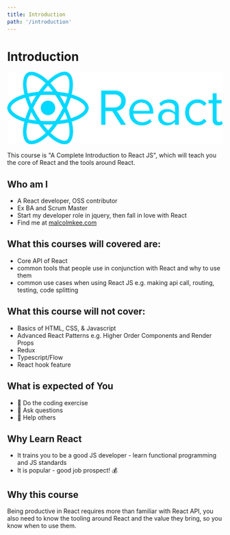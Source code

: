 ```yaml
---
title: Introduction
path: '/introduction'
---
```


# Introduction

![React logo](react-logo.png)

This course is "A Complete Introduction to React JS", which will teach you the core of React and the tools around React.

## Who am I

- A React developer, OSS contributor
- Ex BA and Scrum Master
- Start my developer role in jquery, then fall in love with React
- Find me at [malcolmkee.com](https://malcolmkee.com)

## What this courses will covered are:

- Core API of React
- common tools that people use in conjunction with React and why to use them
- common use cases when using React JS e.g. making api call, routing, testing, code splitting

## What this course will not cover:

- Basics of HTML, CSS, & Javascript
- Advanced React Patterns e.g. Higher Order Components and Render Props
- Redux
- Typescript/Flow
- React hook feature

## What is expected of You

- :pencil: Do the coding exercise
- :raising_hand: Ask questions
- :two_men_holding_hands: Help others

## Why Learn React

- It trains you to be a good JS developer - learn functional programming and JS standards
- It is popular - good job prospect! :moneybag:

## Why this course

Being productive in React requires more than familiar with React API, you also need to know the tooling around React and the value they bring, so you know when to use them.
